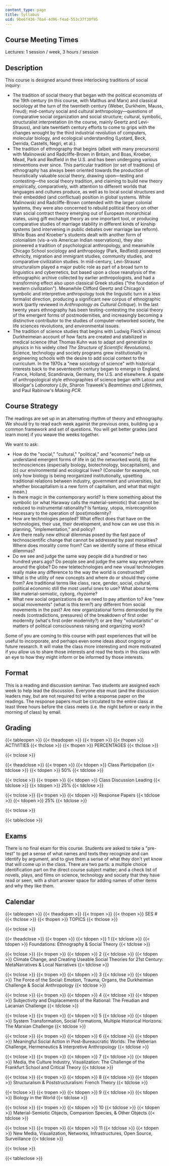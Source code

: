 ```yaml
---
content_type: page
title: Syllabus
uid: 9be6f436-70a4-4d96-f4ad-553c37f30f95
---
```


Course Meeting Times
--------------------

Lectures: 1 session / week, 3 hours / session

Description
-----------

This course is designed around three interlocking traditions of social inquiry:

*   The tradition of social theory that began with the political economists of the 19th century (in this course, with Malthus and Marx) and classical sociology at the turn of the twentieth century (Weber, Durkheim, Mauss, Freud); mid-century social and cultural anthropology—questions of comparative social organization and social structure; cultural, symbolic, structuralist interpretation (in the course, mainly Geertz and Levi-Strauss), and late twentieth century efforts to come to grips with the changes wrought by the third industrial revolution of computers, molecular biology, and ecological understanding (Lyotard, Beck, Derrida, Castells, Negri, et al.).
*   The tradition of ethnography that begins (albeit with many precursors) with Malinowski and Radcliffe-Brown in Britain, and Boas, Kroeber, Mead, Park and Redfield in the U.S. and has been undergoing various reinventions ever since. This particular tradition (or set of traditions) of ethnography has always been oriented towards the production of heuristically valuable social theory, drawing upon—testing and contesting—the social theory tradition, and claiming to build new theory empirically, comparatively, with attention to different worlds that languages and cultures produce, as well as to local social structures and their embedded (and conflictual) position in global systems. While Malinowski and Radcliffe-Brown contended with the larger colonial systems, they were also concerned to rebuild political theory on other than social contract theory emerging out of European monarchical states, using gift exchange theory as one important tool, or producing comparative studies of marriage stability in different kinds of kinship systems (and intervening in public debates over marriage law reform). While Boas and Kroeber's students dealt with another form of colonialism (vis-a-vis American Indian reservations), they also pioneered a tradition of psychological anthropology, and meanwhile Chicago School sociology and anthropology (Park, Redfield) pioneered ethnicity, migration and immigrant studies, community studies, and comparative civilization studies. In mid-century, Levi-Strauss' structuralism played a major public role as part of a broad turn to linguistics and cybernetics, but based upon a close reanalysis of the ethnographic archive collected by earlier anthropologists, and had a transforming effect also upon classical Greek studies ("the foundation of western civilization"). Meanwhile Clifford Geertz and Chicago's symbolic and interpretive anthropology took the linguistic turn in a less formalist direction, producing a significant new corpus of ethnographic work (partly reviewed in _Anthropology as Cultural Critique_). In the last twenty years ethnography has been testing-contesting the social theory of the emergent forms of postmodernities, and increasingly becoming a distinctive contributor to the studies of computer-networked society, the life sciences revolutions, and environmental issues.
*   The tradition of science studies that begins with Ludwig Fleck's almost Durkheimeian account of how facts are created and stabilized in medical science (that Thomas Kuhn was to adapt and generalize to physics in his widely cited _The Structure of Scientific Revolutions_). Science, technology and society programs grew institutionally in engineering schools with the desire to add social context to the curriculum. In the 1970s a "new sociology of science" with historical interests back to the seventeenth century began to emerge in England, France, Holland, Scandinavia, Germany, the U.S. and elsewhere. A spate of anthropological style ethnographies of science began with Latour and Woolgar's _Laboratory Life_, Sharon Traweek's _Beamtimes and Lifetimes_, and Paul Rabinow's _Making PCR_.

Course Strategy
---------------

The readings are set up in an alternating rhythm of theory and ethnography. We should try to read each week against the previous ones, building up a common framework and set of questions. You will get better grades (and learn more) if you weave the weeks together.

We want to ask:

*   How do the "social," "cultural," "political," and "economic" help us understand emergent forms of life in (a) the networked world, (b) the technosciences (especially biology, biotechnology, biocapitalism), and (c) our environmental and ecological lives? (Consider for example, not only how biology is being reorganized institutionally, upsetting traditional relations between industry, government and universities, but whether biocapitalism is a new form of capitalism, and what that might mean.)
*   Is there magic in the contemporary world? Is there something about the symbolic (or what Haraway calls the material-semiotic) that cannot be reduced to instrumental rationality? Is fantasy, utopia, misrecognition necessary to the operation of (post)modernity?
*   How are technologies peopled? What effect does that have on the technologies, their use, their development, and how can we use this in planning, "implementation," and policy?
*   Are there really new ethical dilemmas posed by the fast pace of technoscientific change that cannot be addressed by past moralities? Where does morality come from? Can we identify some of these ethical dilemmas?
*   Do we see and judge the same way people did a hundred or two hundred years ago? Do people see and judge the same way everywhere around the globe? Do new teletechnologies and new visual technologies really make any difference to the way the world is constructed?
*   What is the utility of new concepts and where do or should they come from? Are traditional terms like class, race, gender, social, cultural, political economic still the most useful ones to use? What about terms like material-semiotic, cyborg, rhyzome?
*   What new social organizations do we need to pay attention to? Are "new social movements" (what is this term?) any different from social movements in the past? Are new organizational forms demanded by the needs (contradictions, pressures) of the breakdown of first order modernity (what's first order modernity?) or are they "voluntaristic" or matters of political consciousness raising and organizing work?

Some of you are coming to this course with past experiences that will be useful to incorporate, and perhaps even some ideas about ongoing or future research. It will make the class more interesting and more motivated if you allow us to share those interests and read the texts in this class with an eye to how they might inform or be informed by those interests.

Format
------

This is a reading and discussion seminar. Two students are assigned each week to help lead the discussion. Everyone else must (and the discussion leaders may, but are not required to) write a response paper on the readings. The response papers must be circulated to the entire class at least three hours before the class meets (i.e. the night before or early in the morning of class) by email.

Grading
-------

{{< tableopen >}}
{{< theadopen >}}
{{< tropen >}}
{{< thopen >}}
ACTIVITIES
{{< thclose >}}
{{< thopen >}}
PERCENTAGES
{{< thclose >}}

{{< trclose >}}

{{< theadclose >}}
{{< tropen >}}
{{< tdopen >}}
Class Participation
{{< tdclose >}}
{{< tdopen >}}
50%
{{< tdclose >}}

{{< trclose >}}
{{< tropen >}}
{{< tdopen >}}
Class Discussion Leading
{{< tdclose >}}
{{< tdopen >}}
25%
{{< tdclose >}}

{{< trclose >}}
{{< tropen >}}
{{< tdopen >}}
Response Papers
{{< tdclose >}}
{{< tdopen >}}
25%
{{< tdclose >}}

{{< trclose >}}

{{< tableclose >}}

Exams
-----

There is no final exam for this course. Students are asked to take a "pre-test" to get a sense of what names and texts they recognize and can identify by argument, and to give them a sense of what they don't yet know that will come up in the class. There are two parts: a multiple choice identification part on the direct course subject matter; and a check list of novels, plays, and films on science, technology and society that they have read or seen, with a short answer space for adding names of other items and why they like them.

Calendar
--------

{{< tableopen >}}
{{< theadopen >}}
{{< tropen >}}
{{< thopen >}}
SES #
{{< thclose >}}
{{< thopen >}}
TOPICS
{{< thclose >}}

{{< trclose >}}

{{< theadclose >}}
{{< tropen >}}
{{< tdopen >}}
1
{{< tdclose >}}
{{< tdopen >}}
Foundations: Ethnography & Social Theory
{{< tdclose >}}

{{< trclose >}}
{{< tropen >}}
{{< tdopen >}}
2
{{< tdclose >}}
{{< tdopen >}}
Climate Change, and Creating Useable Social Theories for 21st Century: MetaNarratives & Local Narratives
{{< tdclose >}}

{{< trclose >}}
{{< tropen >}}
{{< tdopen >}}
3
{{< tdclose >}}
{{< tdopen >}}
The Force of the Social: Emotion, Trauma, Organs, the Durkheimian Challenge & Social Anthropology
{{< tdclose >}}

{{< trclose >}}
{{< tropen >}}
{{< tdopen >}}
4
{{< tdclose >}}
{{< tdopen >}}
Subjectivity and Displacements of the Rational: The Freudian and Lacanian Challenge
{{< tdclose >}}

{{< trclose >}}
{{< tropen >}}
{{< tdopen >}}
5
{{< tdclose >}}
{{< tdopen >}}
System Transformation, Social Formations, Multiple Historical Horizons: The Marxian Challenge
{{< tdclose >}}

{{< trclose >}}
{{< tropen >}}
{{< tdopen >}}
6
{{< tdclose >}}
{{< tdopen >}}
Meaningful Social Action in Post-Bureaucratic Worlds: The Weberian Challenge, Hermeneutics & Interpretive Anthropology
{{< tdclose >}}

{{< trclose >}}
{{< tropen >}}
{{< tdopen >}}
7
{{< tdclose >}}
{{< tdopen >}}
Media, the Culture Industry, Visualization: The Challenge of the Frankfurt School and Critical Theory
{{< tdclose >}}

{{< trclose >}}
{{< tropen >}}
{{< tdopen >}}
8
{{< tdclose >}}
{{< tdopen >}}
Structuralism & Poststructuralism: French Theory
{{< tdclose >}}

{{< trclose >}}
{{< tropen >}}
{{< tdopen >}}
9
{{< tdclose >}}
{{< tdopen >}}
Biology in the World
{{< tdclose >}}

{{< trclose >}}
{{< tropen >}}
{{< tdopen >}}
10
{{< tdclose >}}
{{< tdopen >}}
Material-Semiotic Objects, Companion Species, & Other Objects
{{< tdclose >}}

{{< trclose >}}
{{< tropen >}}
{{< tdopen >}}
11
{{< tdclose >}}
{{< tdopen >}}
New Media, Visualization, Networks, Infrastructures, Open Source, Surveillance
{{< tdclose >}}

{{< trclose >}}

{{< tableclose >}}